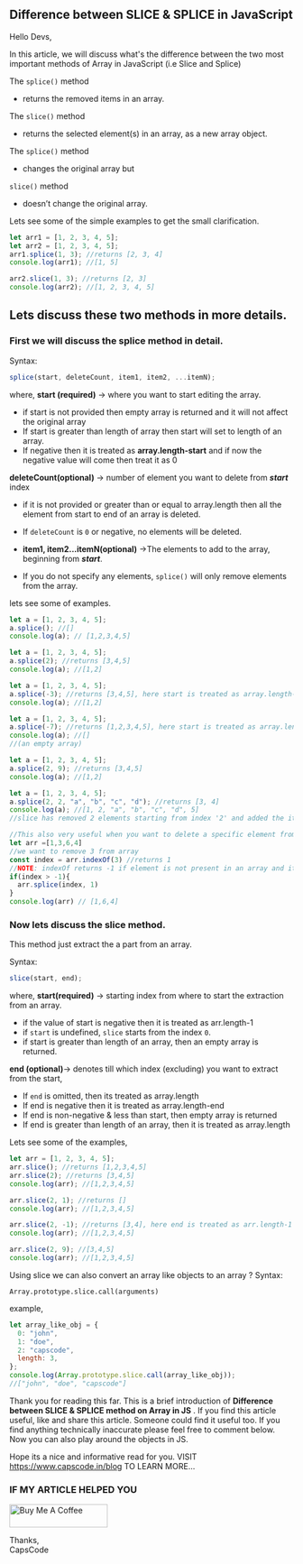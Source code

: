 ## Difference between SLICE & SPLICE in JavaScript

Hello Devs,

In this article, we will discuss what's the difference between the two most important methods of Array in JavaScript (i.e Slice and Splice)

The `splice()` method

- returns the removed items in an array.

The `slice()` method

- returns the selected element(s) in an array, as a new array object.

The `splice()` method

- changes the original array but

`slice()` method

- doesn’t change the original array.

Lets see some of the simple examples to get the small clarification.

```js
let arr1 = [1, 2, 3, 4, 5];
let arr2 = [1, 2, 3, 4, 5];
arr1.splice(1, 3); //returns [2, 3, 4]
console.log(arr1); //[1, 5]

arr2.slice(1, 3); //returns [2, 3]
console.log(arr2); //[1, 2, 3, 4, 5]
```

## Lets discuss these two methods in more details.

### First we will discuss the splice method in detail.

Syntax:

```js
splice(start, deleteCount, item1, item2, ...itemN);
```

where,
**start (required)** -> where you want to start editing the array.

- if start is not provided then empty array is returned and it will not affect the original array
- If start is greater than length of array then start will set to length of an array.
- If negative then it is treated as **array.length-start** and if now the negative value will come then treat it as 0

**deleteCount(optional)** -> number of element you want to delete from **_start_** index

- if it is not provided or greater than or equal to array.length then all the element from start to end of an array is deleted.
- If `deleteCount` is `0` or negative, no elements will be deleted.

- **item1, item2...itemN(optional)** ->The elements to add to the array, beginning from **_start_**.
- If you do not specify any elements, `splice()` will only remove elements from the array.

lets see some of examples.

```js
let a = [1, 2, 3, 4, 5];
a.splice(); //[]
console.log(a); // [1,2,3,4,5]

let a = [1, 2, 3, 4, 5];
a.splice(2); //returns [3,4,5]
console.log(a); //[1,2]

let a = [1, 2, 3, 4, 5];
a.splice(-3); //returns [3,4,5], here start is treated as array.length-start
console.log(a); //[1,2]

let a = [1, 2, 3, 4, 5];
a.splice(-7); //returns [1,2,3,4,5], here start is treated as array.length-start and this is ngative so start will now be treated as 0
console.log(a); //[]
//(an empty array)

let a = [1, 2, 3, 4, 5];
a.splice(2, 9); //returns [3,4,5]
console.log(a); //[1,2]

let a = [1, 2, 3, 4, 5];
a.splice(2, 2, "a", "b", "c", "d"); //returns [3, 4]
console.log(a); //[1, 2, "a", "b", "c", "d", 5]
//slice has removed 2 elements starting from index '2' and added the item1, item2, ...itemN at start positon

//This also very useful when you want to delete a specific element from an array
let arr =[1,3,6,4]
//we want to remove 3 from array
const index = arr.indexOf(3) //returns 1
//NOTE: indexOf returns -1 if element is not present in an array and it returns the index of 1st occurrence of that element and its case-sensitive (useful when we are searching a word in string)
if(index > -1){
  arr.splice(index, 1)
}
console.log(arr) // [1,6,4]
```

### Now lets discuss the slice method.

This method just extract the a part from an array.

Syntax:

```js
slice(start, end);
```

where,
**start(required)** -> starting index from where to start the extraction from an array.

- if the value of start is negative then it is treated as arr.length-1
- if `start` is undefined, `slice` starts from the index `0`.
- if start is greater than length of an array, then an empty array is returned.

**end (optional)**-> denotes till which index (excluding) you want to extract from the start,

- If `end` is omitted, then its treated as array.length
- If end is negative then it is treated as array.length-end
- If end is non-negative & less than start, then empty array is returned
- If end is greater than length of an array, then it is treated as array.length

Lets see some of the examples,

```js
let arr = [1, 2, 3, 4, 5];
arr.slice(); //returns [1,2,3,4,5]
arr.slice(2); //returns [3,4,5]
console.log(arr); //[1,2,3,4,5]

arr.slice(2, 1); //returns []
console.log(arr); //[1,2,3,4,5]

arr.slice(2, -1); //returns [3,4], here end is treated as arr.length-1 which is 4 i.e arr.slice(2,4)
console.log(arr); //[1,2,3,4,5]

arr.slice(2, 9); //[3,4,5]
console.log(arr); //[1,2,3,4,5]
```

Using slice we can also convert an array like objects to an array ?
Syntax:

```
Array.prototype.slice.call(arguments)
```

example,

```js
let array_like_obj = {
  0: "john",
  1: "doe",
  2: "capscode",
  length: 3,
};
console.log(Array.prototype.slice.call(array_like_obj));
//["john", "doe", "capscode"]
```

Thank you for reading this far. This is a brief introduction of **Difference between SLICE & SPLICE method on Array in JS** .
If you find this article useful, like and share this article. Someone could find it useful too. If you find anything technically inaccurate please feel free to comment below.
Now you can also play around the objects in JS.

Hope its a nice and informative read for you.
VISIT https://www.capscode.in/blog TO LEARN MORE...

### IF MY ARTICLE HELPED YOU

<a href="https://www.buymeacoffee.com/capscode" target="_blank"><img src="https://cdn.buymeacoffee.com/buttons/default-orange.png" alt="Buy Me A Coffee" height="41" width="174"></a>

Thanks,\
CapsCode
